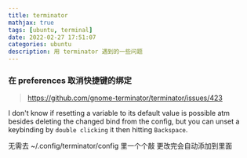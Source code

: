 ```yaml
---
title: terminator
mathjax: true
tags: [ubuntu, terminal]
date: 2022-02-27 17:51:07
categories: ubuntu
description: 用 terminator 遇到的一些问题
---
```


### 在 preferences 取消快捷键的绑定
> https://github.com/gnome-terminator/terminator/issues/423

I don't know if resetting a variable to its default value is possible atm besides deleting the changed bind from the config, but you can unset a keybinding by `double clicking` it then hitting `Backspace`.

无需去 ~/.config/terminator/config 里一个个敲
更改完会自动添加到里面


